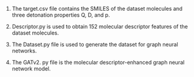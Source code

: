 1. The target.csv file contains the SMILES of the dataset molecules and three detonation properties Q, D, and p.

2. Descriptor.py is used to obtain 152 molecular descriptor features of the dataset molecules.

3. The Dataset.py file is used to generate the dataset for graph neural networks.

4. The GATv2. py file is the molecular descriptor-enhanced graph neural network model.
